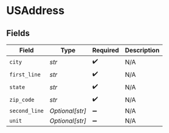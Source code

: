 # USAddress


## Fields

| Field              | Type               | Required           | Description        |
| ------------------ | ------------------ | ------------------ | ------------------ |
| `city`             | *str*              | :heavy_check_mark: | N/A                |
| `first_line`       | *str*              | :heavy_check_mark: | N/A                |
| `state`            | *str*              | :heavy_check_mark: | N/A                |
| `zip_code`         | *str*              | :heavy_check_mark: | N/A                |
| `second_line`      | *Optional[str]*    | :heavy_minus_sign: | N/A                |
| `unit`             | *Optional[str]*    | :heavy_minus_sign: | N/A                |